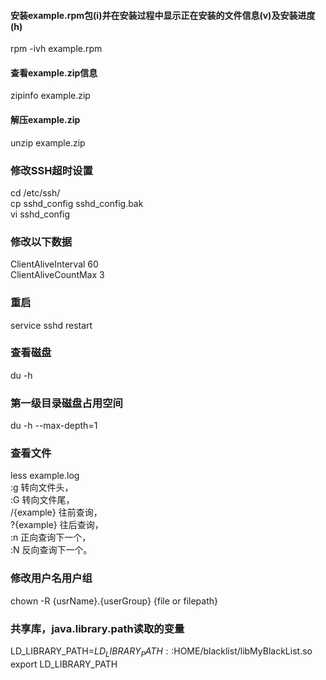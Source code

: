 #### 安装example.rpm包(i)并在安装过程中显示正在安装的文件信息(v)及安装进度(h)
rpm -ivh example.rpm

#### 查看example.zip信息
zipinfo example.zip

#### 解压example.zip
unzip example.zip

### 修改SSH超时设置
cd /etc/ssh/  
cp sshd_config sshd_config.bak  
vi sshd_config

### 修改以下数据
ClientAliveInterval 60  
ClientAliveCountMax 3

### 重启
service sshd restart

### 查看磁盘
du -h

### 第一级目录磁盘占用空间
du -h --max-depth=1

### 查看文件
less example.log  
:g 转向文件头，  
:G 转向文件尾，  
/{example} 往前查询，  
?{example} 往后查询，  
:n 正向查询下一个，  
:N 反向查询下一个。

### 修改用户名用户组
chown -R {usrName}.{userGroup} {file or filepath}

### 共享库，java.library.path读取的变量
LD_LIBRARY_PATH=$LD_LIBRARY_PATH::$HOME/blacklist/libMyBlackList.so
export LD_LIBRARY_PATH
